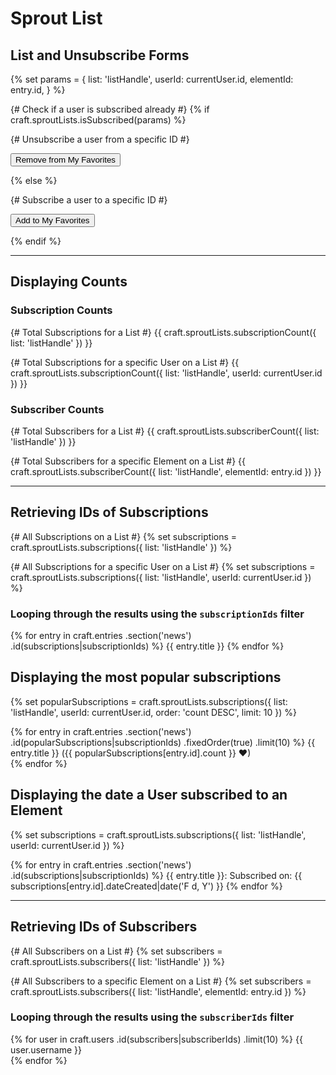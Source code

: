 # Sprout List

## List and Unsubscribe Forms

{% set params = {
	list: 'listHandle',
	userId: currentUser.id,
	elementId: entry.id,
} %}

{# Check if a user is subscribed already #}
{% if craft.sproutLists.isSubscribed(params) %}

  {# Unsubscribe a user from a specific ID #}
  <form method="post" accept-charset="utf-8">
  	<input type="hidden" name="action" value="sproutLists/lists/unsubscribe">
  	<input type="hidden" name="elementId" value="{{ entry.id }}">
  	<input type="hidden" name="userId" value="{{ currentUser.id }}">
  	<input type="hidden" name="listHandle" value="listHandle">
    <input type="submit" value="Remove from My Favorites">
  </form>

{% else %}

  {# Subscribe a user to a specific ID #}
  <form method="post" accept-charset="utf-8">
  	<input type="hidden" name="action" value="sproutLists/lists/subscribe">
  	<input type="hidden" name="elementId" value="{{ entry.id }}">
  	<input type="hidden" name="userId" value="{{ currentUser.id }}">
  	<input type="hidden" name="listHandle" value="listHandle">
    <input type="submit" value="Add to My Favorites">
  </form>

{% endif %}

----

## Displaying Counts

### Subscription Counts

{# Total Subscriptions for a List #}
{{ craft.sproutLists.subscriptionCount({ list: 'listHandle' }) }}

{# Total Subscriptions for a specific User on a List #}
{{ craft.sproutLists.subscriptionCount({
	list: 'listHandle',
	userId: currentUser.id
}) }}

### Subscriber Counts

{# Total Subscribers for a List #}
{{ craft.sproutLists.subscriberCount({ list: 'listHandle' }) }}

{# Total Subscribers for a specific Element on a List #}
{{ craft.sproutLists.subscriberCount({
	list: 'listHandle',
	elementId: entry.id
}) }}

----

## Retrieving IDs of Subscriptions

{# All Subscriptions on a List #}
{% set subscriptions = craft.sproutLists.subscriptions({
	list: 'listHandle'
}) %}

{# All Subscriptions for a specific User on a List #}
{% set subscriptions = craft.sproutLists.subscriptions({
	list: 'listHandle',
	userId: currentUser.id
}) %}

### Looping through the results using the `subscriptionIds` filter

{% for entry in craft.entries
	.section('news')
	.id(subscriptions|subscriptionIds)
	%}
  {{ entry.title }}
{% endfor %}


## Displaying the most popular subscriptions

{% set popularSubscriptions = craft.sproutLists.subscriptions({
	list: 'listHandle',
	userId: currentUser.id,
	order: 'count DESC',
	limit: 10
}) %}

{% for entry in craft.entries
	.section('news')
	.id(popularSubscriptions|subscriptionIds)
	.fixedOrder(true)
	.limit(10)
	%}
  {{ entry.title }} ({{ popularSubscriptions[entry.id].count }} ❤)<br/>
{% endfor %}

## Displaying the date a User subscribed to an Element

{% set subscriptions = craft.sproutLists.subscriptions({
	list: 'listHandle',
	userId: currentUser.id
}) %}

{% for entry in craft.entries
	.section('news')
	.id(subscriptions|subscriptionIds)
	%}
  {{ entry.title }}: Subscribed on: {{ subscriptions[entry.id].dateCreated|date('F d, Y') }}
{% endfor %}

----

## Retrieving IDs of Subscribers

{# All Subscribers on a List #}
{% set subscribers = craft.sproutLists.subscribers({
	list: 'listHandle'
}) %}

{# All Subscribers to a specific Element on a List #}
{% set subscribers = craft.sproutLists.subscribers({
	list: 'listHandle',
  elementId: entry.id
}) %}

### Looping through the results using the `subscriberIds` filter

{% for user in craft.users
	.id(subscribers|subscriberIds)
	.limit(10)
	%}
  {{ user.username }}<br/>
{% endfor %}
